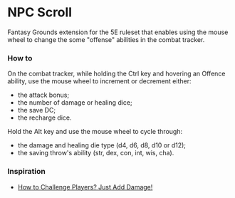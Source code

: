 # NPC Scroll

Fantasy Grounds extension for the 5E ruleset that enables using the mouse wheel
to change the some "offense" abilities in the combat tracker.

### How to

On the combat tracker, while holding the Ctrl key and hovering an Offence ability, use the mouse
wheel to increment or decrement either:
- the attack bonus;
- the number of damage or healing dice;
- the save DC;
- the recharge dice.

Hold the Alt key and use the mouse wheel to cycle through:
- the damage and healing die type (d4, d6, d8, d10 or d12);
- the saving throw's ability (str, dex, con, int, wis, cha).

### Inspiration

- [How to Challenge Players? Just Add Damage!](https://alphastream.org/index.php/2021/06/10/how-to-challenge-players-just-add-damage/)
